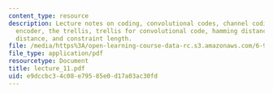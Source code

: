 ```yaml
---
content_type: resource
description: Lecture notes on coding, convolutional codes, channel coding, sequential
  encoder, the trellis, trellis for convolutional code, hamming distance, euclidean
  distance, and constraint length.
file: /media/https%3A/open-learning-course-data-rc.s3.amazonaws.com/6-973-communication-system-design-spring-2006/e9dccbc34c08e79585e0d17a03ac30fd_lecture_11.pdf
file_type: application/pdf
resourcetype: Document
title: lecture_11.pdf
uid: e9dccbc3-4c08-e795-85e0-d17a03ac30fd
---
```

